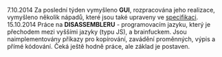 7.10.2014	Za poslední týden vymyšleno <b>GUI</b>,
rozpracována jeho realizace, vymyšleno několik nápadů, 
které jsou také upraveny ve <a href="https://docs.google.com/document/d/1goM_UvtzGTrMLgIoYjw0wpgCoMu7Xk8x_q82LyYdnz4/edit">specifikaci</a>.
<br>
15.10.2014	Práce na <b>DISASSEMBLERU</b> - programovacím jazyku, který je 
přechodem mezi vyššími jazyky (typu JS), a brainfuckem. Jsou
naimplementovány příkazy pro kopírování, zavádění proměnných, výpis a 
přímé kódování. Čeká ještě hodně práce, ale základ je postaven.
<br>
